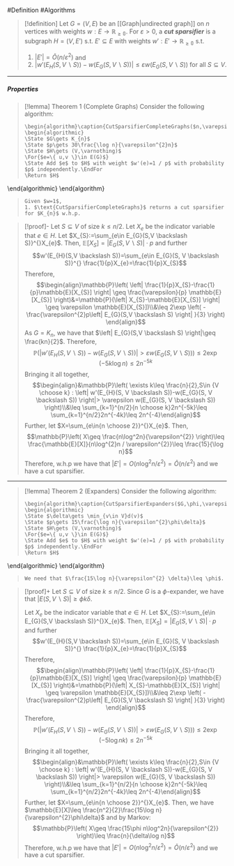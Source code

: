 #Definition #Algorithms 

> [!definition]
> Let $G=(V,E)$ be an [[Graph|undirected graph]] on $n$ vertices with weights $w:E \to \mathbb{R_{\geq 0}}$. For $\varepsilon>0$, a ***cut sparsifier*** is a subgraph $H=(V,E')$ s.t. $E'\subseteq E$ with weights $w':E'\to \mathbb{R_{\geq 0}}$ s.t.
> 1.  $\left| E' \right|=\tilde{O}(n / \varepsilon^{2})$ and
> 2. $\left| w'(E_{H}(S, V \backslash S))-w(E_{G}(S, V \backslash S)) \right|\leq \varepsilon w(E_{G}(S, V \backslash S))$ for all $S\subseteq V$.
---
##### Properties
> [!lemma] Theorem 1 (Complete Graphs)
> Consider the following algorithm: 
> ```pseudo
> \begin{algorithm}\caption{CutSparsifierCompleteGraphs($n,\varepsilon$)}
> \begin{algorithmic} 
> \State $G\gets K_{n}$
> \State $p\gets 30\frac{\log n}{\varepsilon^{2}n}$
> \State $H\gets (V,\varnothing)$
> \For{$e=\{ u,v \}\in E(G)$}
> \State Add $e$ to $H$ with weight $w'(e)=1 / p$ with probability $p$ independently.\EndFor
> \Return $H$
\end{algorithmic}
\end{algorithm}
> ```
> Given $w=1$, 
> 1. $\text{CutSparsifierCompleteGraphs}$ returns a cut sparsifier for $K_{n}$ w.h.p.

> [!proof]-
> Let $S\subseteq V$ of size $k\leq n / 2$. Let $X_{e}$ be the indicator variable that $e\in H$. Let $X_{S}:=\sum_{e\in E_{G}(S,V \backslash S)}^{}X_{e}$. Then, $\mathbb{E}[X_{S}]=\left|  E_{G}(S,V \backslash S) \right|\cdot p$ and further $$w'(E_{H}(S,V \backslash S))=\sum_{e\in E_{G}(S, V \backslash S)}^{} \frac{1}{p}X_{e}=\frac{1}{p}X_{S}$$Therefore, $$\begin{align}\mathbb{P}\left( \left| \frac{1}{p}X_{S}-\frac{1}{p}\mathbb{E}[X_{S}] \right| \geq \frac{\varepsilon}{p} \mathbb{E}[X_{S}] \right)&=\mathbb{P}(\left| X_{S}-\mathbb{E}[X_{S}] \right| \geq \varepsilon \mathbb{E}[X_{S}])\\&\leq 2\exp \left( -\frac{\varepsilon^{2}p\left| E_{G}(S,V \backslash S) \right| }{3} \right) \end{align}$$As $G=K_{n}$, we have that $\left| E_{G}(S,V \backslash S) \right|\geq \frac{kn}{2}$. Therefore, $$\mathbb{P}(\left| w'(E_{H}(S, V \backslash S))-w(E_{G}(S, V \backslash S)) \right|> \varepsilon w(E_{G}(S, V \backslash S)))\leq 2\exp \left( -5k\log n \right)\leq 2n^{-5k}$$Bringing it all together, $$\begin{align}&\mathbb{P}\left( \exists k\leq \frac{n}{2},S\in {V \choose k} : \left| w'(E_{H}(S, V \backslash S))-w(E_{G}(S, V \backslash S)) \right|> \varepsilon w(E_{G}(S, V \backslash S)) \right)\\&\leq \sum_{k=1}^{n/2}{n \choose k}2n^{-5k}\leq \sum_{k=1}^{n/2}2n^{-4k}\leq 2n^{-4}\end{align}$$
> Further, let $X=\sum_{e\in{n \choose 2}}^{}X_{e}$. Then, $$\mathbb{P}\left( X\geq \frac{n\log^2n}{\varepsilon^{2}} \right)\leq \frac{\mathbb{E}[X]}{n\log^{2}n / \varepsilon^{2}}\leq \frac{15}{\log n}$$Therefore, w.h.p we have that $\left| E' \right|= O(n \log^{2} n / \varepsilon^{2})=\tilde{O}(n / \varepsilon^{2})$ and we have a cut sparsifier.
---
> [!lemma] Theorem 2 (Expanders)
> Consider the following algorithm: 
> ```pseudo
> \begin{algorithm}\caption{CutSparsifierExpanders($G,\phi,\varepsilon$)}
> \begin{algorithmic} 
> \State $\delta\gets \min_{v\in V}d(v)$
> \State $p\gets 15\frac{\log n}{\varepsilon^{2}\phi\delta}$
> \State $H\gets (V,\varnothing)$
> \For{$e=\{ u,v \}\in E(G)$}
> \State Add $e$ to $H$ with weight $w'(e)=1 / p$ with probability $p$ independently.\EndFor
> \Return $H$
\end{algorithmic}
\end{algorithm}
> ```
> We need that $\frac{15\log n}{\varepsilon^{2} \delta}\leq \phi$.



> [!proof]+
> Let $S\subseteq V$ of size $k\leq n / 2$. Since $G$ is a $\phi$-expander, we have that $\left| E(S, V \backslash S) \right|\geq \phi  k\delta$.
> 
> Let $X_{e}$ be the indicator variable that $e\in H$. Let $X_{S}:=\sum_{e\in E_{G}(S,V \backslash S)}^{}X_{e}$. Then, $\mathbb{E}[X_{S}]=\left|  E_{G}(S,V \backslash S) \right|\cdot p$ and further $$w'(E_{H}(S,V \backslash S))=\sum_{e\in E_{G}(S, V \backslash S)}^{} \frac{1}{p}X_{e}=\frac{1}{p}X_{S}$$Therefore, $$\begin{align}\mathbb{P}\left( \left| \frac{1}{p}X_{S}-\frac{1}{p}\mathbb{E}[X_{S}] \right| \geq \frac{\varepsilon}{p} \mathbb{E}[X_{S}] \right)&=\mathbb{P}(\left| X_{S}-\mathbb{E}[X_{S}] \right| \geq \varepsilon \mathbb{E}[X_{S}])\\&\leq 2\exp \left( -\frac{\varepsilon^{2}p\left| E_{G}(S,V \backslash S) \right| }{3} \right) \end{align}$$Therefore, $$\mathbb{P}(\left| w'(E_{H}(S, V \backslash S))-w(E_{G}(S, V \backslash S)) \right|> \varepsilon w(E_{G}(S, V \backslash S)))\leq 2\exp \left( -5\log n k\right)\leq 2n^{-5k}$$Bringing it all together, $$\begin{align}&\mathbb{P}\left( \exists k\leq \frac{n}{2},S\in {V \choose k} : \left| w'(E_{H}(S, V \backslash S))-w(E_{G}(S, V \backslash S)) \right|> \varepsilon w(E_{G}(S, V \backslash S)) \right)\\&\leq \sum_{k=1}^{n/2}{n \choose k}2n^{-5k}\leq \sum_{k=1}^{n/2}2n^{-4k}\leq 2n^{-4}\end{align}$$
> Further, let $X=\sum_{e\in{n \choose 2}}^{}X_{e}$. Then, we have $\mathbb{E}[X]\leq \frac{n^2}{2}\frac{15\log n}{\varepsilon^{2}\phi\delta}$ and by Markov:$$\mathbb{P}\left( X\geq \frac{15\phi n\log^2n}{\varepsilon^{2}} \right)\leq \frac{n}{\delta\log n}$$Therefore, w.h.p we have that $\left| E' \right|= O(n \log^{2} n / \varepsilon^{2})=\tilde{O}(n / \varepsilon^{2})$ and we have a cut sparsifier.
